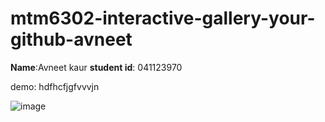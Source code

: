 # mtm6302-interactive-gallery-your-github-avneet
 **Name**:Avneet kaur
 **student id**: 041123970

demo:
hdfhcfjgfvvvjn

![image](https://github.com/user-attachments/assets/644ec64e-f2d8-4302-93c9-e5b2452a29b5)

